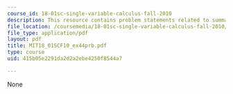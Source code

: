 ```yaml
---
course_id: 18-01sc-single-variable-calculus-fall-2010
description: This resource contains problem statements related to summation.
file_location: /coursemedia/18-01sc-single-variable-calculus-fall-2010/415b05e2291da2d2a2ebe4250f8544a7_MIT18_01SCF10_ex44prb.pdf
file_type: application/pdf
layout: pdf
title: MIT18_01SCF10_ex44prb.pdf
type: course
uid: 415b05e2291da2d2a2ebe4250f8544a7

---
```

None
